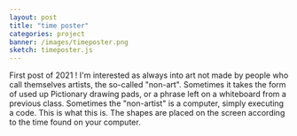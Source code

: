 ```yaml
---
layout: post
title: "time poster"
categories: project
banner: /images/timeposter.png
sketch: timeposter.js
---
```


First post of 2021 ! I'm interested as always into art not made by people who call themselves artists, the so-called "non-art". Sometimes it takes the form of used up Pictionary drawing pads, or a phrase left on a whiteboard from a previous class. Sometimes the "non-artist" is a computer, simply executing a code. This is what this is. The shapes are placed on the screen according to the time found on your computer. 

